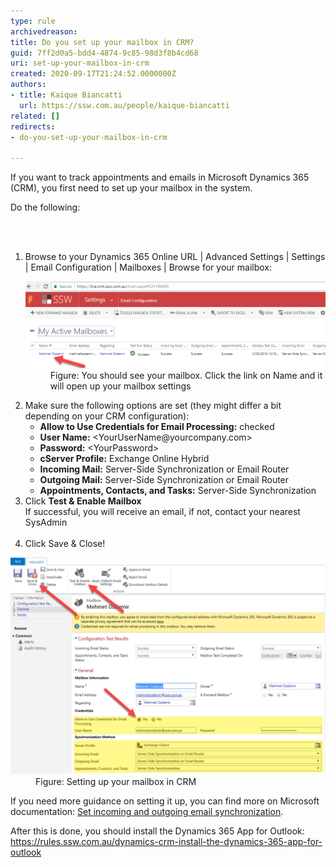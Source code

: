```yaml
---
type: rule
archivedreason: 
title: Do you set up your mailbox in CRM?
guid: 7ff2d0a5-bdd4-4874-9c85-98d3f8b4cd68
uri: set-up-your-mailbox-in-crm
created: 2020-09-17T21:24:52.0000000Z
authors:
- title: Kaique Biancatti
  url: https://ssw.com.au/people/kaique-biancatti
related: []
redirects:
- do-you-set-up-your-mailbox-in-crm

---
```



<p class="ssw15-rteElement-P">If you want to track appointments and emails in Microsoft Dynamics 365 (CRM), you first need to set up your mailbox in the system.<br></p><p class="ssw15-rteElement-P">​Do the following:​​​​<br></p>
<br><excerpt class='endintro'></excerpt><br>
<ol><li>Browse to your Dynamics 365 Online URL | Advanced Settings | Settings | Email Configuration | Mailboxes | Browse for your mailbox:
   <dl class="image"><dt><img src="crm-open-meilbox-settings.png" alt="crm-open-meilbox-settings.png" style="width:750px;" /></dt><dd>Figure: You should see your mailbox. Click the link on Name and it will open up your mailbox settings<br></dd></dl></li><li>Make sure the following options are set (they might differ a bit depending on your CRM configuration): 
      <ul><li><b>Allow to Use Credentials for Email Processing:</b> checked</li><li><b>User Name:</b> &lt;YourUserName@yourcompany.com&gt;</li><li><b>Password:</b> &lt;YourPassword&gt;</li><li><b>cServer Profile:</b> Exchange Online Hybrid</li><li><b>Incoming Mail:</b> Server-Side Synchronization or Email Router</li><li><b>Outgoing Mail:</b> Server-Side Synchronization or Email Router</li><li><b>Appointments, Contacts, and Tasks:</b> Server-Side Synchronization</li></ul></li><li>Click <b>Test & Enable Mailbox</b><br>If successful, you will receive an email, if not, contact your nearest SysAdmin<br><br></li><li>Click Save & Close!</li></ol><dl class="image"><dt>
      <img src="setup-mailbox-crm.png" alt="setup-mailbox-crm.png" style="width:750px;" />
   </dt><dd>Figure: Setting up your mailbox in CRM<br></dd></dl><p>If you need more guidance on setting it up, you can find more on Microsoft documentation: <a href="https://docs.microsoft.com/en-us/dynamics365/customerengagement/on-premises/admin/set-incoming-outgoing-email-synchronization">Set incoming and outgoing email synchronization</a>.</p><p>After this is done, you should install the Dynamics 365 App for Outlook: <a href=/install-the-2-add-ins>https://rules.ssw.com.au/dynamics-crm-install-the-dynamics-365-app-for-outlook</a><br></p>


